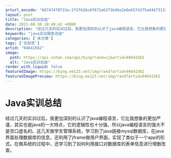 ```yaml
---
arturl_encode: "68747470733a:2f2f626c6f672e6373646e2e6e65742f5a4447313232333333:2f61727469636c652f64657461696c732f3934363431353632"
layout: post
title: "Java实训总结"
date: 2021-08-30 10:49:42 +0800
description: "经过几天的实训过后，我更加深刻的认识了java编程语言，它比我想象的更加严谨，其实也是java的一大"
keywords: "java实训报告总结"
categories: ['未分类']
tags: ['无标签']
artid: "94641562"
image:
  path: https://api.vvhan.com/api/bing?rand=sj&artid=94641562
  alt: "Java实训总结"
render_with_liquid: false
featuredImage: https://bing.ee123.net/img/rand?artid=94641562
featuredImagePreview: https://bing.ee123.net/img/rand?artid=94641562
---
```


# Java实训总结

经过几天的实训过后，我更加深刻的认识了java编程语言，它比我想象的更加严谨，其实也是java的一大特点，它的逻辑性也十分强，所以java编程语言的强大不是空口虚名的。这几天做学生管理系统，学习到了java链接mysql数据库，在java界面处理数据库的信息，还利用了jframe做用户界面，实现了类似于一个app的形式。在做系统的过程中，还学习到了如何利用接口对数据库的表单信息进行增删改查。